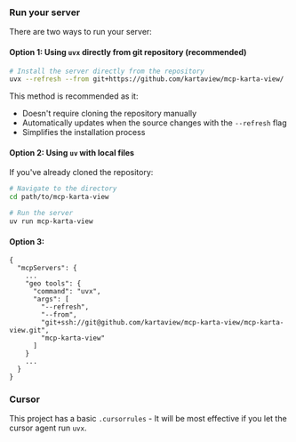 ### Run your server

There are two ways to run your server:

#### Option 1: Using `uvx` directly from git repository (recommended)

```bash
# Install the server directly from the repository
uvx --refresh --from git+https://github.com/kartaview/mcp-karta-view/
```

This method is recommended as it:
- Doesn't require cloning the repository manually
- Automatically updates when the source changes with the `--refresh` flag
- Simplifies the installation process

#### Option 2: Using `uv` with local files

If you've already cloned the repository:

```bash
# Navigate to the directory
cd path/to/mcp-karta-view

# Run the server
uv run mcp-karta-view
```

#### Option 3:
```
{
  "mcpServers": {
    ...
    "geo tools": {
      "command": "uvx",
      "args": [
        "--refresh",
        "--from",
        "git+ssh://git@github.com/kartaview/mcp-karta-view/mcp-karta-view.git",
        "mcp-karta-view"
      ]
    }
    ...
  }
}

```

### Cursor 

This project has a basic `.cursorrules` - It will be most effective if you let the cursor agent run `uvx`.